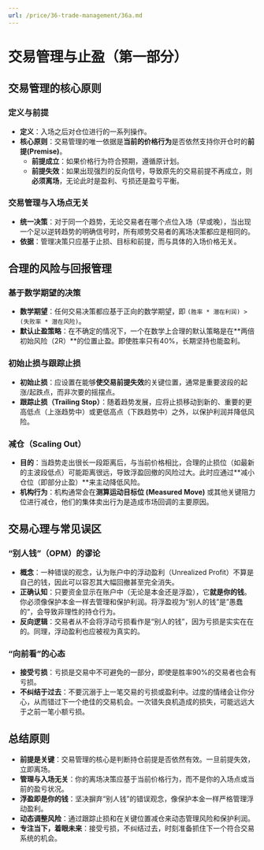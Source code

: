 ```yaml
---
url: /price/36-trade-management/36a.md
---
```

# 交易管理与止盈（第一部分）

## 交易管理的核心原则

### 定义与前提

* **定义**：入场之后对仓位进行的一系列操作。
* **核心原则**：交易管理的唯一依据是**当前的价格行为**是否依然支持你开仓时的**前提(Premise)**。
  * **前提成立**：如果价格行为符合预期，遵循原计划。
  * **前提失效**：如果出现强烈的反向信号，导致原先的交易前提不再成立，则**必须离场**，无论此时是盈利、亏损还是盈亏平衡。

### 交易管理与入场点无关

* **统一决策**：对于同一个趋势，无论交易者在哪个点位入场（早或晚），当出现一个足以逆转趋势的明确信号时，所有顺势交易者的离场决策都应是相同的。
* **依据**：管理决策只应基于止损、目标和前提，而与具体的入场价格无关。

## 合理的风险与回报管理

### 基于数学期望的决策

* **数学期望**：任何交易决策都应基于正向的数学期望，即 `(胜率 * 潜在利润) > (失败率 * 潜在风险)`。
* **默认止盈策略**：在不确定的情况下，一个在数学上合理的默认策略是在\*\*两倍初始风险（2R）\*\*的位置止盈。即使胜率只有40%，长期坚持也能盈利。

### 初始止损与跟踪止损

* **初始止损**：应设置在能够**使交易前提失效**的关键位置，通常是重要波段的起涨/起跌点，而非次要的摇摆点。
* **跟踪止损（Trailing Stop）**：随着趋势发展，应将止损移动到新的、重要的更高低点（上涨趋势中）或更低高点（下跌趋势中）之外，以保护利润并降低风险。

### 减仓（Scaling Out）

* **目的**：当趋势走出很长一段距离后，与当前价格相比，合理的止损位（如最新的主波段低点）可能距离很远，导致浮盈回撤的风险过大。此时应通过\*\*减小仓位（即部分止盈）\*\*来主动降低风险。
* **机构行为**：机构通常会在**测算运动目标位 (Measured Move)** 或其他关键阻力位进行减仓，他们的集体卖出行为是造成市场回调的主要原因。

## 交易心理与常见误区

### “别人钱”（OPM）的谬论

* **概念**：一种错误的观念，认为账户中的浮动盈利（Unrealized Profit）不算是自己的钱，因此可以容忍其大幅回撤甚至完全消失。
* **正确认知**：只要资金显示在账户中（无论是本金还是浮盈），它**就是你的钱**。你必须像保护本金一样去管理和保护利润。将浮盈视为“别人的钱”是”愚蠢的“，会导致非理性的持仓行为。
* **反向逻辑**：交易者从不会将浮动亏损看作是“别人的钱”，因为亏损是实实在在的。同理，浮动盈利也应被视为真实的。

### “向前看”的心态

* **接受亏损**：亏损是交易中不可避免的一部分，即使是胜率90%的交易者也会有亏损。
* **不纠结于过去**：不要沉溺于上一笔交易的亏损或盈利中。过度的情绪会让你分心，从而错过下一个绝佳的交易机会。一次错失良机造成的损失，可能远远大于之前一笔小额亏损。

## 总结原则

* **前提是关键**：交易管理的核心是判断持仓前提是否依然有效。一旦前提失效，立即离场。
* **管理与入场无关**：你的离场决策应基于当前价格行为，而不是你的入场点或当前的盈亏状况。
* **浮盈即是你的钱**：坚决摒弃“别人钱”的错误观念，像保护本金一样严格管理浮动盈利。
* **动态调整风险**：通过跟踪止损和在关键位置减仓来动态管理风险和保护利润。
* **专注当下，着眼未来**：接受亏损，不纠结过去，时刻准备抓住下一个符合交易系统的机会。
